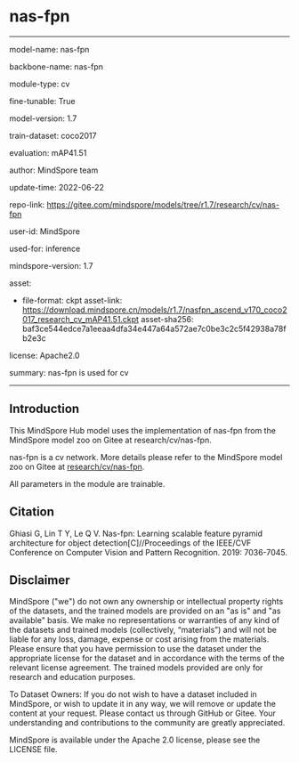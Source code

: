 # nas-fpn

---

model-name: nas-fpn

backbone-name: nas-fpn

module-type: cv

fine-tunable: True

model-version: 1.7

train-dataset: coco2017

evaluation: mAP41.51

author: MindSpore team

update-time: 2022-06-22

repo-link: <https://gitee.com/mindspore/models/tree/r1.7/research/cv/nas-fpn>

user-id: MindSpore

used-for: inference

mindspore-version: 1.7

asset:

-
    file-format: ckpt
    asset-link: <https://download.mindspore.cn/models/r1.7/nasfpn_ascend_v170_coco2017_research_cv_mAP41.51.ckpt>
    asset-sha256: baf3ce544edce7a1eeaa4dfa34e447a64a572ae7c0be3c2c5f42938a78fb2e3c

license: Apache2.0

summary: nas-fpn is used for cv

---

## Introduction

This MindSpore Hub model uses the implementation of nas-fpn from the MindSpore model zoo on Gitee at research/cv/nas-fpn.

nas-fpn is a cv network. More details please refer to the MindSpore model zoo on Gitee at [research/cv/nas-fpn](https://gitee.com/mindspore/models/blob/r1.7/research/cv/nas-fpn/README_CN.md).

All parameters in the module are trainable.

## Citation

Ghiasi G, Lin T Y, Le Q V. Nas-fpn: Learning scalable feature pyramid architecture for object detection[C]//Proceedings of the IEEE/CVF Conference on Computer Vision and Pattern Recognition. 2019: 7036-7045.

## Disclaimer

MindSpore ("we") do not own any ownership or intellectual property rights of the datasets, and the trained models are provided on an "as is" and "as available" basis. We make no representations or warranties of any kind of the datasets and trained models (collectively, “materials”) and will not be liable for any loss, damage, expense or cost arising from the materials. Please ensure that you have permission to use the dataset under the appropriate license for the dataset and in accordance with the terms of the relevant license agreement. The trained models provided are only for research and education purposes.

To Dataset Owners: If you do not wish to have a dataset included in MindSpore, or wish to update it in any way, we will remove or update the content at your request. Please contact us through GitHub or Gitee. Your understanding and contributions to the community are greatly appreciated.

MindSpore is available under the Apache 2.0 license, please see the LICENSE file.
